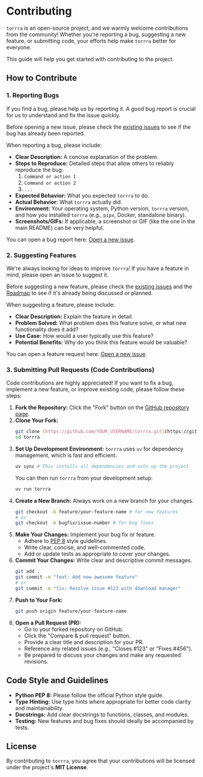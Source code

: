 # Contributing

`torrra` is an open-source project, and we warmly welcome contributions from the community! Whether you're reporting a bug, suggesting a new feature, or submitting code, your efforts help make `torrra` better for everyone.

This guide will help you get started with contributing to the project.

## How to Contribute

### 1. Reporting Bugs

If you find a bug, please help us by reporting it. A good bug report is crucial for us to understand and fix the issue quickly.

Before opening a new issue, please check the [existing issues](https://github.com/stabldev/torrra/issues) to see if the bug has already been reported.

When reporting a bug, please include:

- **Clear Description:** A concise explanation of the problem.
- **Steps to Reproduce:** Detailed steps that allow others to reliably reproduce the bug.
  1.  `Command or action 1`
  2.  `Command or action 2`
  3.  `...`
- **Expected Behavior:** What you expected `torrra` to do.
- **Actual Behavior:** What `torrra` actually did.
- **Environment:** Your operating system, Python version, `torrra` version, and how you installed `torrra` (e.g., `pipx`, Docker, standalone binary).
- **Screenshots/GIFs:** If applicable, a screenshot or GIF (like the one in the main README) can be very helpful.

You can open a bug report here: [Open a new issue](https://github.com/stabldev/torrra/issues/new?assignees=&labels=bug&projects=&template=bug_report.md&title=%5BBug%5D%3A+).

### 2. Suggesting Features

We're always looking for ideas to improve `torrra`! If you have a feature in mind, please open an issue to suggest it.

Before suggesting a new feature, please check the [existing issues](https://github.com/stabldev/torrra/issues) and the [Roadmap](./roadmap.md) to see if it's already being discussed or planned.

When suggesting a feature, please include:

- **Clear Description:** Explain the feature in detail.
- **Problem Solved:** What problem does this feature solve, or what new functionality does it add?
- **Use Case:** How would a user typically use this feature?
- **Potential Benefits:** Why do you think this feature would be valuable?

You can open a feature request here: [Open a new issue](https://github.com/stabldev/torrra/issues/new?assignees=&labels=enhancement&projects=&template=feature_request.md&title=%5BFeature%5D%3A+).

### 3. Submitting Pull Requests (Code Contributions)

Code contributions are highly appreciated! If you want to fix a bug, implement a new feature, or improve existing code, please follow these steps:

1.  **Fork the Repository:** Click the "Fork" button on the [GitHub repository page](https://github.com/stabldev/torrra).
2.  **Clone Your Fork:**
    ```bash
    git clone [https://github.com/YOUR_USERNAME/torrra.git](https://github.com/YOUR_USERNAME/torrra.git)
    cd torrra
    ```
3.  **Set Up Development Environment:** `torrra` uses `uv` for dependency management, which is fast and efficient.
    ```bash
    uv sync # This installs all dependencies and sets up the project
    ```
    You can then run `torrra` from your development setup:
    ```bash
    uv run torrra
    ```
4.  **Create a New Branch:** Always work on a new branch for your changes.
    ```bash
    git checkout -b feature/your-feature-name # for new features
    # or
    git checkout -b bugfix/issue-number # for bug fixes
    ```
5.  **Make Your Changes:** Implement your bug fix or feature.
    - Adhere to [PEP 8](https://www.python.org/dev/peps/pep-0008/) style guidelines.
    - Write clear, concise, and well-commented code.
    - Add or update tests as appropriate to cover your changes.
6.  **Commit Your Changes:** Write clear and descriptive commit messages.
    ```bash
    git add .
    git commit -m "feat: Add new awesome feature"
    # or
    git commit -m "fix: Resolve issue #123 with download manager"
    ```
7.  **Push to Your Fork:**
    ```bash
    git push origin feature/your-feature-name
    ```
8.  **Open a Pull Request (PR):**
    - Go to your forked repository on GitHub.
    - Click the "Compare & pull request" button.
    - Provide a clear title and description for your PR.
    - Reference any related issues (e.g., "Closes #123" or "Fixes #456").
    - Be prepared to discuss your changes and make any requested revisions.

## Code Style and Guidelines

- **Python PEP 8:** Please follow the official Python style guide.
- **Type Hinting:** Use type hints where appropriate for better code clarity and maintainability.
- **Docstrings:** Add clear docstrings to functions, classes, and modules.
- **Testing:** New features and bug fixes should ideally be accompanied by tests.

## License

By contributing to `torrra`, you agree that your contributions will be licensed under the project's **MIT License**.
